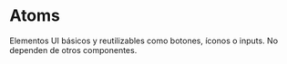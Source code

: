 # Atoms

Elementos UI básicos y reutilizables como botones, íconos o inputs. No dependen de otros
componentes.
